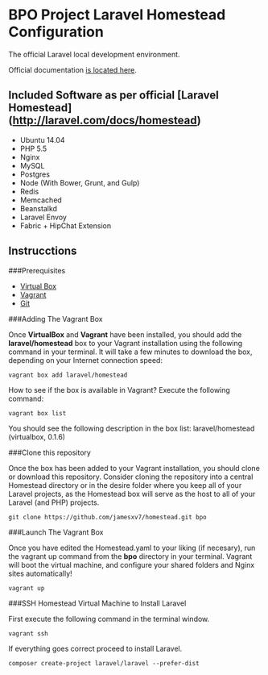 # BPO Project Laravel Homestead Configuration

The official Laravel local development environment.

Official documentation [is located here](http://laravel.com/docs/homestead?version=4.2).

## Included Software as per official [Laravel Homestead] (http://laravel.com/docs/homestead)

* Ubuntu 14.04
* PHP 5.5
* Nginx
* MySQL
* Postgres
* Node (With Bower, Grunt, and Gulp)
* Redis
* Memcached
* Beanstalkd
* Laravel Envoy
* Fabric + HipChat Extension

## Instrucctions
###Prerequisites

* [Virtual Box](https://www.virtualbox.org/)
* [Vagrant](https://www.vagrantup.com/)
* [Git](http://git-scm.com/)

###Adding The Vagrant Box

Once **VirtualBox** and **Vagrant** have been installed, you should add the **laravel/homestead** box to your Vagrant installation using the following command in your terminal. It will take a few minutes to download the box, depending on your Internet connection speed:

`vagrant box add laravel/homestead`

How to see if the box is available in Vagrant? Execute the following command:

`vagrant box list`

You should see the following description in the box list: laravel/homestead      (virtualbox, 0.1.6) 

###Clone this repository 

Once the box has been added to your Vagrant installation, you should clone or download this repository. Consider cloning the repository into a central Homestead directory or in the desire folder where you keep all of your Laravel projects, as the Homestead box will serve as the host to all of your Laravel (and PHP) projects. 

`git clone https://github.com/jamesxv7/homestead.git bpo`

###Launch The Vagrant Box

Once you have edited the Homestead.yaml to your liking (if necesary), run the vagrant up command from the **bpo** directory in your terminal. Vagrant will boot the virtual machine, and configure your shared folders and Nginx sites automatically!

`vagrant up`

###SSH Homestead Virtual Machine to Install Laravel

First execute the following command in the terminal window.

`vagrant ssh`

If everything goes correct proceed to install Laravel.

`composer create-project laravel/laravel --prefer-dist`
